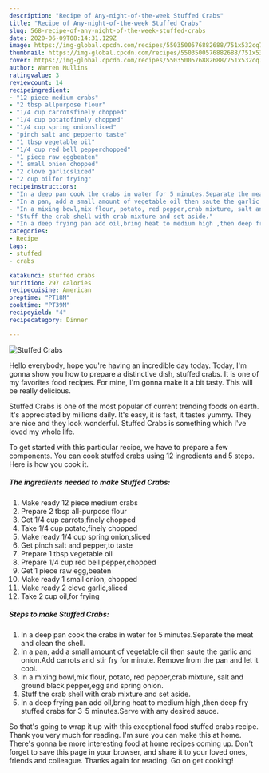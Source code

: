 ```yaml
---
description: "Recipe of Any-night-of-the-week Stuffed Crabs"
title: "Recipe of Any-night-of-the-week Stuffed Crabs"
slug: 568-recipe-of-any-night-of-the-week-stuffed-crabs
date: 2020-06-09T08:14:31.129Z
image: https://img-global.cpcdn.com/recipes/5503500576882688/751x532cq70/stuffed-crabs-recipe-main-photo.jpg
thumbnail: https://img-global.cpcdn.com/recipes/5503500576882688/751x532cq70/stuffed-crabs-recipe-main-photo.jpg
cover: https://img-global.cpcdn.com/recipes/5503500576882688/751x532cq70/stuffed-crabs-recipe-main-photo.jpg
author: Warren Mullins
ratingvalue: 3
reviewcount: 14
recipeingredient:
- "12 piece medium crabs"
- "2 tbsp allpurpose flour"
- "1/4 cup carrotsfinely chopped"
- "1/4 cup potatofinely chopped"
- "1/4 cup spring onionsliced"
- "pinch salt and pepperto taste"
- "1 tbsp vegetable oil"
- "1/4 cup red bell pepperchopped"
- "1 piece raw eggbeaten"
- "1 small onion chopped"
- "2 clove garlicsliced"
- "2 cup oilfor frying"
recipeinstructions:
- "In a deep pan cook the crabs in water for 5 minutes.Separate the meat and clean the shell."
- "In a pan, add a small amount of vegetable oil then saute the garlic and onion.Add carrots and stir fry for minute. Remove from the pan and let it cool."
- "In a mixing bowl,mix flour, potato, red pepper,crab mixture, salt and ground black pepper,egg and spring onion."
- "Stuff the crab shell with crab mixture and set aside."
- "In a deep frying pan add oil,bring heat to medium high ,then deep fry stuffed crabs for 3-5 minutes.Serve with any desired sauce."
categories:
- Recipe
tags:
- stuffed
- crabs

katakunci: stuffed crabs 
nutrition: 297 calories
recipecuisine: American
preptime: "PT18M"
cooktime: "PT39M"
recipeyield: "4"
recipecategory: Dinner

---
```



![Stuffed Crabs](https://img-global.cpcdn.com/recipes/5503500576882688/751x532cq70/stuffed-crabs-recipe-main-photo.jpg)

Hello everybody, hope you're having an incredible day today. Today, I'm gonna show you how to prepare a distinctive dish, stuffed crabs. It is one of my favorites food recipes. For mine, I'm gonna make it a bit tasty. This will be really delicious.



Stuffed Crabs is one of the most popular of current trending foods on earth. It's appreciated by millions daily. It's easy, it is fast, it tastes yummy. They are nice and they look wonderful. Stuffed Crabs is something which I've loved my whole life.


To get started with this particular recipe, we have to prepare a few components. You can cook stuffed crabs using 12 ingredients and 5 steps. Here is how you cook it.

<!--inarticleads1-->

##### The ingredients needed to make Stuffed Crabs:

1. Make ready 12 piece medium crabs
1. Prepare 2 tbsp all-purpose flour
1. Get 1/4 cup carrots,finely chopped
1. Take 1/4 cup potato,finely chopped
1. Make ready 1/4 cup spring onion,sliced
1. Get pinch salt and pepper,to taste
1. Prepare 1 tbsp vegetable oil
1. Prepare 1/4 cup red bell pepper,chopped
1. Get 1 piece raw egg,beaten
1. Make ready 1 small onion, chopped
1. Make ready 2 clove garlic,sliced
1. Take 2 cup oil,for frying




<!--inarticleads2-->

##### Steps to make Stuffed Crabs:

1. In a deep pan cook the crabs in water for 5 minutes.Separate the meat and clean the shell.
1. In a pan, add a small amount of vegetable oil then saute the garlic and onion.Add carrots and stir fry for minute. Remove from the pan and let it cool.
1. In a mixing bowl,mix flour, potato, red pepper,crab mixture, salt and ground black pepper,egg and spring onion.
1. Stuff the crab shell with crab mixture and set aside.
1. In a deep frying pan add oil,bring heat to medium high ,then deep fry stuffed crabs for 3-5 minutes.Serve with any desired sauce.




So that's going to wrap it up with this exceptional food stuffed crabs recipe. Thank you very much for reading. I'm sure you can make this at home. There's gonna be more interesting food at home recipes coming up. Don't forget to save this page in your browser, and share it to your loved ones, friends and colleague. Thanks again for reading. Go on get cooking!
